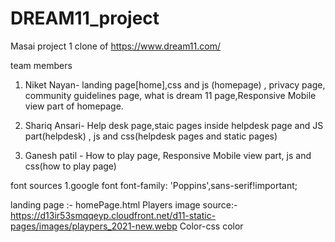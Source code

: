 # DREAM11_project
Masai project 1 clone of https://www.dream11.com/

team members

1) Niket Nayan- landing page[home],css and js (homepage) , privacy page, community guidelines page, what is dream 11 page,Responsive Mobile view part of homepage.

2) Shariq Ansari- Help desk page,staic pages inside helpdesk page and JS part(helpdesk) , js and css(helpdesk pages and static pages) 

3) Ganesh patil - How to play page, Responsive Mobile view part, js and css(how to play page) 

font sources 1.google font font-family: 'Poppins',sans-serif!important;


landing page :- homePage.html
Players image source:-https://d13ir53smqqeyp.cloudfront.net/d11-static-pages/images/playpers_2021-new.webp
Color-css color
